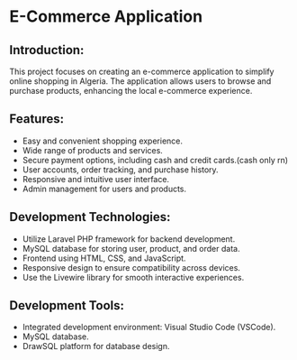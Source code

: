 # E-Commerce Application
## Introduction:
This project focuses on creating an e-commerce application to simplify online shopping in Algeria. The application allows users to browse and purchase products, enhancing the local e-commerce experience.

## Features:
- Easy and convenient shopping experience.
- Wide range of products and services.
- Secure payment options, including cash and credit cards.(cash only rn)
- User accounts, order tracking, and purchase history.
- Responsive and intuitive user interface.
- Admin management for users and products.

## Development Technologies:
- Utilize Laravel PHP framework for backend development.
- MySQL database for storing user, product, and order data.
- Frontend using HTML, CSS, and JavaScript.
- Responsive design to ensure compatibility across devices.
- Use the Livewire library for smooth interactive experiences.

## Development Tools:
- Integrated development environment: Visual Studio Code (VSCode).
- MySQL database.
- DrawSQL platform for database design.
